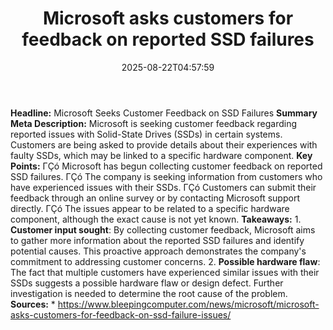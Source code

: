 ﻿---
title: "Microsoft asks customers for feedback on reported SSD failures"
date: "2025-08-22T04:57:59"
category: "Markets"
summary: ""
slug: "microsoft asks customers for feedback on reported ssd failur"
source_urls:
  - "https://www.bleepingcomputer.com/news/microsoft/microsoft-asks-customers-for-feedback-on-ssd-failure-issues/"
seo:
  title: "Microsoft asks customers for feedback on reported SSD failures | Hash n Hedge"
  description: ""
  keywords: ["news", "markets", "brief"]
---
**Headline:** Microsoft Seeks Customer Feedback on SSD Failures  **Summary Meta Description:** Microsoft is seeking customer feedback regarding reported issues with Solid-State Drives (SSDs) in certain systems. Customers are being asked to provide details about their experiences with faulty SSDs, which may be linked to a specific hardware component.  **Key Points:**  ΓÇó Microsoft has begun collecting customer feedback on reported SSD failures. ΓÇó The company is seeking information from customers who have experienced issues with their SSDs. ΓÇó Customers can submit their feedback through an online survey or by contacting Microsoft support directly. ΓÇó The issues appear to be related to a specific hardware component, although the exact cause is not yet known.  **Takeaways:**  1. **Customer input sought**: By collecting customer feedback, Microsoft aims to gather more information about the reported SSD failures and identify potential causes. This proactive approach demonstrates the company's commitment to addressing customer concerns. 2. **Possible hardware flaw**: The fact that multiple customers have experienced similar issues with their SSDs suggests a possible hardware flaw or design defect. Further investigation is needed to determine the root cause of the problem.  **Sources:**  * https://www.bleepingcomputer.com/news/microsoft/microsoft-asks-customers-for-feedback-on-ssd-failure-issues/ 
